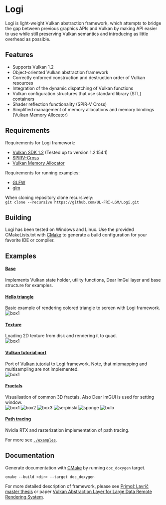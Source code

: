 # Logi

Logi is light-weight Vulkan abstraction framework, which attempts to bridge the gap between previous graphics APIs and Vulkan by making API easier to use while still preserving Vulkan semantics and introducing as little overhead as possible.

## Features

* Supports Vulkan 1.2
* Object-oriented Vulkan abstraction framework
* Correctly enforced construction and destruction order of Vulkan resources
* Integration of the dynamic dispatching of Vulkan functions
* Vulkan configuration structures that use standard library (STL) containers
* Shader reflection functionality (SPIR-V Cross)
* Simplified management of memory allocations and memory bindings (Vulkan Memory Allocator)

## Requirements
Requirements for Logi framework:
* [Vulkan SDK 1.2](https://vulkan.lunarg.com/) (Tested up to version 1.2.154.1)
* [SPIRV-Cross](https://github.com/KhronosGroup/SPIRV-Cross)
* [Vulkan Memory Allocator](https://github.com/GPUOpen-LibrariesAndSDKs/VulkanMemoryAllocator)
  
Requirements for running examples:
* [GLFW](https://www.glfw.org/)
* [glm](https://github.com/g-truc/glm)

When cloning repository clone recursively:  
`git clone --recursive https://github.com/UL-FRI-LGM/Logi.git`


## Building
Logi has been tested on Windows and Linux. Use the provided CMakeLists.txt with [CMake](https://cmake.org) to generate a build configuration for your favorite IDE or compiler.


## Examples

#### [Base](examples/base/)
Implements Vulkan state holder, utility functions, Dear ImGui layer and base structure for examples.

#### [Hello triangle](examples/hello_triangle/)
Basic example of rendering colored triangle to screen with Logi framework.  
![box1](images/hello_triangle.png) 

#### [Texture](examples/texture/)
Loading 2D texture from disk and rendering it to quad.  
![box1](images/texture.png) 

#### [Vulkan tutorial port](examples/vulkanTutorialPort/)
Port of [Vulkan tutorial](https://vulkan-tutorial.com/) to Logi framework. Note, that mipmapping and multisampling are not implemented.  
![box1](images/vulkan_tutorial_port.png) 

#### [Fractals](examples/fractals/)
Visualisation of common 3D fractals. Also Dear ImGUI is used for setting window.   
![box1](images/box1.png) 
![box2](images/box2.png)
![box3](images/box3.png)
![serpinski](images/serpinski.png)
![sponge](images/sponge.png)
![bulb](images/bulb.png) 

#### [Path tracing](https://github.com/PrimozLavric/LogiPathTracer)
Nvidia RTX and rasterization implementation of path tracing.


For more see [`./examples`](examples/).

## Documentation
Generate documentation with [CMake](https://cmake.org) by running `doc_doxygen` target.  
```
cmake --build <dir> --target doc_doxygen 
```

For more detailed description of framework, please see [Primož Lavrič master thesis](https://repozitorij.uni-lj.si/Dokument.php?id=123261&lang=slv) or paper [Vulkan Abstraction Layer for Large Data Remote Rendering System](http://lgm.fri.uni-lj.si/wp-content/uploads/2018/07/1537841091.pdf).  



